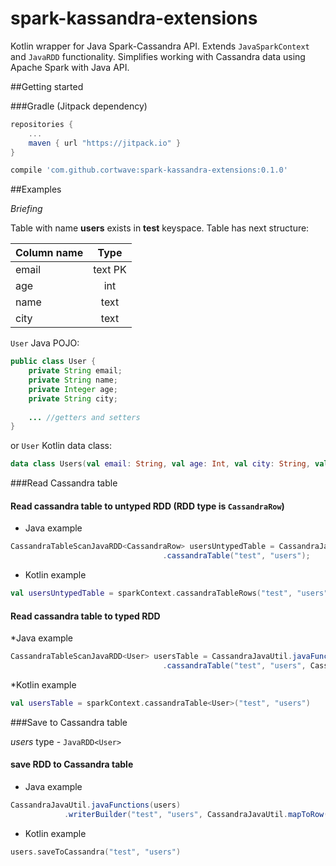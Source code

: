 # spark-kassandra-extensions
Kotlin wrapper for Java Spark-Cassandra API. Extends `JavaSparkContext` and `JavaRDD` functionality. Simplifies working with Cassandra data using Apache Spark with Java API.

##Getting started

###Gradle (Jitpack dependency)
```gradle
repositories {
    ...
    maven { url "https://jitpack.io" }
}

compile 'com.github.cortwave:spark-kassandra-extensions:0.1.0'
```

##Examples

*Briefing*

Table with name **users** exists in **test** keyspace. Table has next structure:

| Column name   | Type            |
| ------------- |:---------------:|
| email         | text PK         |
| age           | int             |
| name          | text            |
| city          | text            |

`User` Java POJO:
```java
public class User {
    private String email;
    private String name;
    private Integer age;
    private String city;
    
    ... //getters and setters
}
```

or `User` Kotlin data class:
```kotlin
data class Users(val email: String, val age: Int, val city: String, val name: String)
```

###Read Cassandra table

#### Read cassandra table to untyped RDD (RDD type is `CassandraRow`)

* Java example
```java
CassandraTableScanJavaRDD<CassandraRow> usersUntypedTable = CassandraJavaUtil.javaFunctions(sparkContext)
                                  .cassandraTable("test", "users");
```

* Kotlin example
```kotlin
val usersUntypedTable = sparkContext.cassandraTableRows("test", "users")
```

#### Read cassandra table to typed RDD

*Java example
```java
CassandraTableScanJavaRDD<User> usersTable = CassandraJavaUtil.javaFunctions(sparkContext)
                                  .cassandraTable("test", "users", CassandraJavaUtil.mapRowTo(User.class));
```

*Kotlin example
```kotlin
val usersTable = sparkContext.cassandraTable<User>("test", "users")
```

###Save to Cassandra table

*users* type - `JavaRDD<User>`

#### save RDD to Cassandra table

* Java example
```java
CassandraJavaUtil.javaFunctions(users)
            .writerBuilder("test", "users", CassandraJavaUtil.mapToRow(User.class)).saveToCassandra();
```

* Kotlin example
```kotlin
users.saveToCassandra("test", "users")
```



